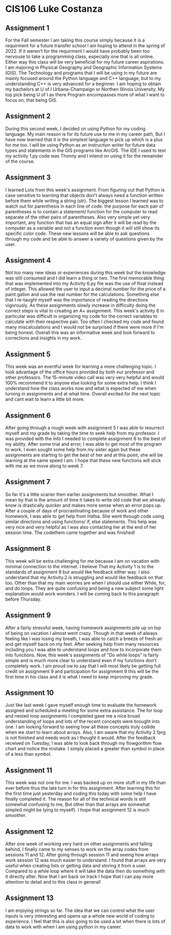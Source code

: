 # CIS106 Luke Costanza

## Assignment 1

For the Fall semester I am taking this course simply because it is a requirment for a future transfer school I am hoping to attend in the spring of 2022. If it weren't for the requirment I would have probably been too nervouse to take a programming class, especially one that is all online. Either way this class will be very beneficial for my future career aspirations. I am majoring in Physical Geography and Geographic Information Systems (GIS). The Technology and programs that I will be using in my future are mainly focused around the Python language and C++ language, but to my understanding C++ is very advanced for a beginner. I am hoping to obtain my bachelors at U of I Urbana-Champaign or Northen Illinois University. My top pick being U of I as there Program encompasses more of what I want to focus on, that being GIS.  

## Assignment 2

During this second week, I decided on using Python for my coding language. My main reason is for its future use to me in my career path, But I have now learned that it is the simplest language to pick up which is a plus for me too. I will be using Python as an instruction writer for future data types and statements in the GIS programs like ArcGIS. The IDE I used to test my activity 1.py code was Thonny and I intend on using it for the remainder of the course. 

## Assignment 3

I learned Lots from this week's assignment. From figuring out that Python is case sensitive to learning that objects don't always need a function written before them while writing a string (str). The biggest lesson I learned was to watch out for parenthesis in each line of code. the purpose for each pair of parentheses is to contain a statement/ function for the computer to read separate of the other pairs of parentheses. Also very simple yet very important, any function that has an equal sign after it will be read by the computer as a variable and not a function even though it will still show its specific color code. These new lessons will be able to ask questions through my code and be able to answer a variety of questions given by the user. 

## Assignment 4

Not too many new ideas or experiences during this week but the knowledge was still consumed and I did learn a thing or two. The first memorable thing that was implemented into my Activity 6.py file was the use of float instead of integer. This allowed the user to input a decimal number for the price of a paint gallon and use the real number for the calculations. Something else that I re-taught myself was the importance of reading the directions vigorously. As these assignments slowly increase in difficulty doing the correct steps is vital to creating an A+ assignment. This week's activity 6 in particular was difficult in organizing my code for the correct variables to calculate with their respective pair. Too often I checked my code and found many miscalculations and I would not be surprised if there were more if I'm being honest. Overall this was an informative week and look forward to corrections and insights in my work.

## Assignment 5

This week was an eventful week for learning a more challenging topic. I took advantage of the office hours provided by both our professor and other professors. The 15-minute video call was very very helpful and would 100% recommend it to anyone else looking for some extra help. I think I understand how the class works now and what is expected of me when turning in assignments and at what time. Overall excited for the next topic and cant wait to learn a little bit more.

## Assignment 6

After going through a rough week with assignment 5 I was able to resurrect myself and my grade by taking the time to seek help from my professor. I was provided with the info I needed to complete assignment 6 to the best of my ability. After some trial and error, I was able to get most of the program to work. I even sought some help from my sister again but these assignments are starting to get the best of her and at this point, she will be learning at the same speed I am. I hope that these new functions will stick with me as we move along to week 7.

## Assignment 7 

So far it's a little scarier then earlier assignments but smoother. What I mean by that is the amount of time it takes to write old code that we already know is drastically quicker and makes more sense when an error pops up. After a couple of days of procrastinating because of work and other homework, I was able to get help from Hafsa. She went through code using similar directions and using functions/ if, else statements. This help was very nice and very helpful as I was also contacting her at the end of her session time. The codethem came together and was finished!


## Assignment 8 

This week will be extra challenging for me because I am on vacation with minimal connection to the internet. I believe That my Activity 1 is to the standards of assignment 8 but would like feedback either way. I also understand that my Activity.2 is struggling and would like feedback on that too. Other than that my main worries are when I should use either While, for, and do loops. They are quite confusing and being a new subject some light explanation would work wonders. I will be coming back to this paragraph before Thursday. 

## Assignment 9 

After a fairly stressful week, having homework assignments pile up on top of being on vacation I almost went crazy. Though in that week of always feeling like I was losing my breath, I was able to catch a breeze of fresh air and get myself back on my feet. After seeking help from many resources including you I was able to understand loops and how to incorporate them into functions. Now, this week's assignments of "Do while loops" is fairly simple and is much more clear to understand even if my functions don't completely work. I am proud ow to say that I will most likely be getting full credit on assignment 9 and participation for assignment 9 this will be the first time in his class and it is what I need to keep improving my grade.

## Assignment 10

Just like last week I gave myself enough time to evaluate the homework assigned and scheduled a meeting for some extra assistance. The for loop and nested loop assignments I completed gave me a nice broad understanding of loops and lots of the recent concepts were brought into one. I am looking forward to seeing how all these concepts truly collide when we start to learn about arrays. Also, I am aware that my Activity 2.fprg is not finished and needs work as I thought it would. After the feedback received on Tuesday, I was able to look back through my flowgorithm flow chart and notice the mistake. I simply placed a greater than symbol in place of a less than symbol.  


## Assignment 11

This week was not one for me. I was backed up on more stuff in my life than ever before thus the late turn in for this assignment. After learning this for the first time just yesterday and coding this today with some help I have finally completed it. The reason for all of the technical words is still somewhat confusing to me, But other than that arrays are somewhat simple(I might be lying to myself). I hope that assignment 12 is much smoother. 


## Assignment 12

After one week of working very hard on other assignments and falling behind, I finally came to my senses to work on the array codes from sessions 11 and 12. After going through session 11 and seeing how arrays work session 12 was much easier to understand. I found that arrays are very useful when creating lists or getting data and storing it from a user. Compared to a while loop where it will take the data then do something with it directly after. Now that I am back on track I hope that I can pay more attention to detail and to this class in general!

## Assignment 13

I am enjoying strings so far. The idea that we can control what the user inputs is very interesting and opens up a whole new world of coding to experience. I feel that this is also going to be used a lot when there is lots of data to work with when I am using python in my career. 
